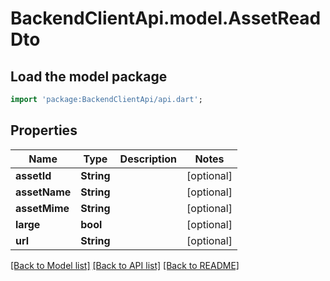 # BackendClientApi.model.AssetReadDto

## Load the model package
```dart
import 'package:BackendClientApi/api.dart';
```

## Properties
Name | Type | Description | Notes
------------ | ------------- | ------------- | -------------
**assetId** | **String** |  | [optional] 
**assetName** | **String** |  | [optional] 
**assetMime** | **String** |  | [optional] 
**large** | **bool** |  | [optional] 
**url** | **String** |  | [optional] 

[[Back to Model list]](../README.md#documentation-for-models) [[Back to API list]](../README.md#documentation-for-api-endpoints) [[Back to README]](../README.md)


